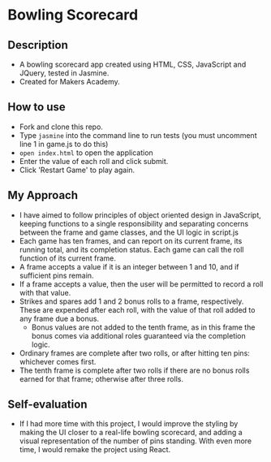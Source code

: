 # Bowling Scorecard

## Description

* A bowling scorecard app created using HTML, CSS, JavaScript and JQuery, tested in Jasmine.
* Created for Makers Academy.

## How to use

* Fork and clone this repo.
* Type `jasmine` into the command line to run tests (you must uncomment line 1 in game.js to do this)
* `open index.html` to open the application
* Enter the value of each roll and click submit.
* Click 'Restart Game' to play again.

## My Approach

* I have aimed to follow principles of object oriented design in JavaScript, keeping functions to a single responsibility and separating concerns between the frame and game classes, and the UI logic in script.js
* Each game has ten frames, and can report on its current frame, its running total, and its completion status. Each game can call the roll function of its current frame.
* A frame accepts a value if it is an integer between 1 and 10, and if sufficient pins remain.
* If a frame accepts a value, then the user will be permitted to record a roll with that value.
* Strikes and spares add 1 and 2 bonus rolls to a frame, respectively. These are expended after each roll, with the value of that roll added to any frame due a bonus.
  - Bonus values are not added to the tenth frame, as in this frame the bonus comes via additional roles guaranteed via the completion logic.
* Ordinary frames are complete after two rolls, or after hitting ten pins: whichever comes first.
* The tenth frame is complete after two rolls if there are no bonus rolls earned for that frame; otherwise after three rolls.

## Self-evaluation
* If I had more time with this project, I would improve the styling by making the UI closer to a real-life bowling scorecard, and adding a visual representation of the number of pins standing. With even more time, I would remake the project using React.
